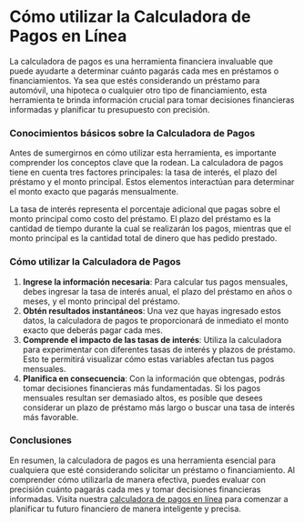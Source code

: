 Cómo utilizar la Calculadora de Pagos en Línea
==============================================

La calculadora de pagos es una herramienta financiera invaluable que puede ayudarte a determinar cuánto pagarás cada mes en préstamos o financiamientos. Ya sea que estés considerando un préstamo para automóvil, una hipoteca o cualquier otro tipo de financiamiento, esta herramienta te brinda información crucial para tomar decisiones financieras informadas y planificar tu presupuesto con precisión.

### Conocimientos básicos sobre la Calculadora de Pagos

Antes de sumergirnos en cómo utilizar esta herramienta, es importante comprender los conceptos clave que la rodean. La calculadora de pagos tiene en cuenta tres factores principales: la tasa de interés, el plazo del préstamo y el monto principal. Estos elementos interactúan para determinar el monto exacto que pagarás mensualmente.

La tasa de interés representa el porcentaje adicional que pagas sobre el monto principal como costo del préstamo. El plazo del préstamo es la cantidad de tiempo durante la cual se realizarán los pagos, mientras que el monto principal es la cantidad total de dinero que has pedido prestado.

### Cómo utilizar la Calculadora de Pagos

1. **Ingrese la información necesaria**: Para calcular tus pagos mensuales, debes ingresar la tasa de interés anual, el plazo del préstamo en años o meses, y el monto principal del préstamo.
2. **Obtén resultados instantáneos**: Una vez que hayas ingresado estos datos, la calculadora de pagos te proporcionará de inmediato el monto exacto que deberás pagar cada mes.
3. **Comprende el impacto de las tasas de interés**: Utiliza la calculadora para experimentar con diferentes tasas de interés y plazos de préstamo. Esto te permitirá visualizar cómo estas variables afectan tus pagos mensuales.
4. **Planifica en consecuencia**: Con la información que obtengas, podrás tomar decisiones financieras más fundamentadas. Si los pagos mensuales resultan ser demasiado altos, es posible que desees considerar un plazo de préstamo más largo o buscar una tasa de interés más favorable.

### Conclusiones

En resumen, la calculadora de pagos es una herramienta esencial para cualquiera que esté considerando solicitar un préstamo o financiamiento. Al comprender cómo utilizarla de manera efectiva, puedes evaluar con precisión cuánto pagarás cada mes y tomar decisiones financieras informadas. Visita nuestra [calculadora de pagos en línea](https://www.onlinecalculatorsfree.com/es/financial/payments-calculator.html) para comenzar a planificar tu futuro financiero de manera inteligente y precisa.